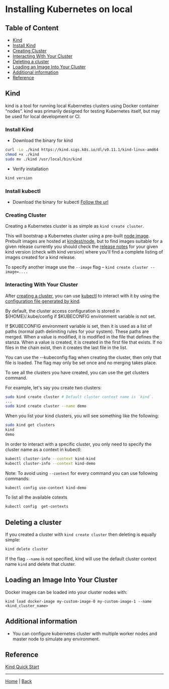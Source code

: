 # Installing Kubernetes on local

## Table of Content

- [Kind](#kind)
- [Install Kind](#install-kind)
- [Creating Cluster](#creating-cluster)
- [Interacting With Your Cluster](#interacting-with-your-cluster)
- [Deleting a cluster](#deleting-a-cluster)
- [Loading an Image Into Your Cluster](#loading-an-image-into-your-cluster)
- [Additional information](#additional-information)
- [Reference](#reference)


## Kind
kind is a tool for running local Kubernetes clusters using Docker container “nodes”.
kind was primarily designed for testing Kubernetes itself, but may be used for local development or CI.


### Install Kind
- Download the binary for kind
```bash
curl -Lo ./kind https://kind.sigs.k8s.io/dl/v0.11.1/kind-linux-amd64
chmod +x ./kind
sudo mv ./kind /usr/local/bin/kind
```
- Verify installation
```bash
kind version
```

### Install kubectl
- Download the binary for kubectl
[Follow the url](https://kubernetes.io/docs/tasks/tools/install-kubectl-linux/#install-using-native-package-management)

### Creating Cluster
Creating a Kubernetes cluster is as simple as `kind create cluster`.  

This will bootstrap a Kubernetes cluster using a pre-built [node image](https://kind.sigs.k8s.io/docs/design/node-image). Prebuilt images are hosted at [kindest/node](https://hub.docker.com/r/kindest/node/), but to find images suitable for a given release currently you should check the [release notes](https://github.com/kubernetes-sigs/kind/releases) for your given kind version (check with kind version) where you'll find a complete listing of images created for a kind release.

To specify another image use the `--image` flag – `kind create cluster --image=....`

### Interacting With Your Cluster
After [creating a cluster](#creating-cluster), you can use [kubectl](https://kubernetes.io/docs/reference/kubectl/overview/) to interact with it by using the [configuration file generated by kind](https://kubernetes.io/docs/tasks/access-application-cluster/configure-access-multiple-clusters/).

By default, the cluster access configuration is stored in ${HOME}/.kube/config if $KUBECONFIG environment variable is not set.

If $KUBECONFIG environment variable is set, then it is used as a list of paths (normal path delimiting rules for your system). These paths are merged. When a value is modified, it is modified in the file that defines the stanza. When a value is created, it is created in the first file that exists. If no files in the chain exist, then it creates the last file in the list.

You can use the --kubeconfig flag when creating the cluster, then only that file is loaded. The flag may only be set once and no merging takes place.

To see all the clusters you have created, you can use the get clusters command.

For example, let's say you create two clusters:

```bash
sudo kind create cluster # Default cluster context name is `kind`.
...
sudo kind create cluster --name demo
```

When you list your kind clusters, you will see something like the following:
```bash
sudo kind get clusters
kind
demo
```

In order to interact with a specific cluster, you only need to specify the cluster name as a context in kubectl:
```bash
kubectl cluster-info --context kind-kind
kubectl cluster-info --context kind-demo
```

Note:
To avoid using `--context` for every command you can use following commands:
```bash
kubectl config use-context kind-demo
```

To list all the available cotexts
```bash
kubectl config  get-contexts
```

## Deleting a cluster
If you created a cluster with `kind create cluster` then deleting is equally simple:
```bash
kind delete cluster
```
If the flag `--name` is not specified, kind will use the default cluster context name `kind` and delete that cluster.


## Loading an Image Into Your Cluster
Docker images can be loaded into your cluster nodes with:

`kind load docker-image my-custom-image-0 my-custom-image-1 --name <kind_cluster_name>`


## Additional information
- You can configure kubernetes cluster with multiple worker nodes and master node to simulate any environment.

## Reference
[Kind Quick Start](https://kind.sigs.k8s.io/docs/user/quick-start/#creating-a-cluster)

---
[Home](/README.md) | [Back](../README.md)
